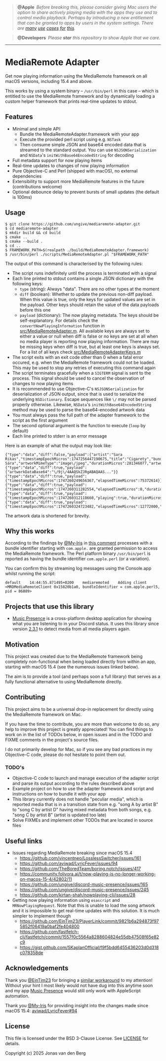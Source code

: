 > **@Apple**&ensp;*Before breaking this,
> please consider giving Mac users the option
> to share actively playing media with the apps they use
> and to control media playback.
> Perhaps by introducing a new entitlement
> that can be granted to apps by users in the system settings.
> There are
> [many](https://musicpresence.app)
> [use](https://folivora.ai)
> [cases](https://lyricfever.com)
> [for](https://theboring.name)
> [this](https://github.com/kirtan-shah/nowplaying-cli).*

> **@Developers**&ensp;*Please **star**
> this repository to show Apple that we care.*

---

<!-- ![](https://img.shields.io/badge/macOS-26-blue?labelColor=444) -->

# MediaRemote Adapter

Get now playing information using the MediaRemote framework
on all macOS versions, including 15.4 and above.

This works by using a system binary &ndash; `/usr/bin/perl` in this case &ndash;
which is entitled to use the MediaRemote framework
and by dynamically loading a custom helper framework
that prints real-time updates to stdout.

## Features

- Minimal and simple API:
  - Bundle the MediaRemoteAdapter.framework with your app
  - Execute the provided perl script using e.g. `NSTask`
  - Then consume simple JSON and base64 encoded data
    that is streamed to the standard output.
    You can use `NSJSONSerialization` and `NSData`'s
    `initWithBase64EncodedString` for decoding
- Full metadata support for now playing items
- Real-time updates to changes of now playing information
- Pure Objective-C and Perl (shipped with macOS), no external dependencies
- Extensibility to support more MediaRemote features in the future
  (contributions welcome)
- Optional debounce delay to prevent bursts of small updates
  (the default is 100ms)

## Usage

```
$ git clone https://github.com/ungive/mediaremote-adapter.git
$ cd mediaremote-adapter
$ mkdir build && cd build
$ cmake ..
$ cmake --build .
$ cd ..
$ FRAMEWORK_PATH=$(realpath ./build/MediaRemoteAdapter.framework)
$ /usr/bin/perl ./scripts/MediaRemoteAdapter.pl "$FRAMEWORK_PATH"
```

The output of this command is characterised by the following rules:

- The script runs indefinitely until the process is terminated with a signal
- Each line printed to stdout contains a single JSON dictionary with the following keys:
    - `type` (string): Always "data". There are no other types at the moment
    - `diff` (boolean): Whether to update the previous non-diff payload. When this value is true, only the keys for updated values are set in the payload. Other keys should retain the value of the data payloads before this one
    - `payload` (dictionary): The now playing metadata. The keys should be self-explanatory. For details check the `convertNowPlayingInformation` function in [src/MediaRemoteAdapter.m](./src/MediaRemoteAdapter.m). All available keys are always set to either a value or null when diff is false or no keys are set at all when no media player is reporting now playing information. There are may be missing keys when diff is true, but at least one keys is always set. For a list of all keys check [src/MediaRemoteAdapterKeys.m](./src/MediaRemoteAdapterKeys.m)
- The script exits with an exit code other than 0 when a fatal error occured, e.g. when the MediaRemote framework could not be loaded. This may be used to stop any retries of executing this command again
- The script terminates gracefully when a `SIGTERM` signal is sent to the process. This signal should be used to cancel the observation of changes to now playing items
- It is recommended to use Objective-C's `NSJSONSerialization` for deserialization of JSON output, since that is used to serialize the underlying `NSDictionary`. Escape sequences like `\/` may not be parsed properly otherwise. Likewise, `NSData`'s `initWithBase64EncodedString` method may be used to parse the base64-encoded artwork data
- You must always pass the full path of the adapter framework to the script as the first argument
- The second optional argument is the function to execute (`loop` by default)
- Each line printed to stderr is an error message

Here is an example of what the output may look like:

```
{"type":"data","diff":false,"payload":{"artist":"Sara Rikas","timestampEpochMicros":1747256447190675,"title":"Cigarety","bundleIdentifier":"com.tidal.desktop","elapsedTimeMicros":0,"playing":false,"album":"Ja, Sára","artworkMimeType":"image\/jpeg","durationMicros":281346077,"artworkDataBase64":null}}
{"type":"data","diff":true,"payload":{"artworkDataBase64":"\/9j\/4AAQSkZJRgABAQAAS..."}}
{"type":"data","diff":true,"payload":{"timestampEpochMicros":1747260249656367,"elapsedTimeMicros":75372614}}
{"type":"data","diff":true,"payload":{"timestampEpochMicros":1747260311282554,"elapsedTimeMicros":0,"durationMicros":281000000}}
{"type":"data","diff":true,"payload":{"timestampEpochMicros":1747260312118660,"playing":true,"durationMicros":281346077}}
{"type":"data","diff":true,"payload":{"timestampEpochMicros":1747260324723482,"elapsedTimeMicros":12772000,"playing":false}}
```

The artwork data is shortened for brevity.

## Why this works

According to the findings by [@My-Iris](https://github.com/Mx-Iris) in
[this comment](https://github.com/aviwad/LyricFever/issues/94#issuecomment-2746155419)
processes with a bundle identifier starting with `com.apple.`
are granted permission to access the MediaRemote framework.
The Perl platform binary `/usr/bin/perl`
is reported as having the bundle identifier `com.apple.perl` (or a variation).

You can confirm this by streaming log messages using the Console.app
whilst running the script:

`default	14:44:55.871495+0200	mediaremoted	Adding client <MRDMediaRemoteClient 0x15820b1a0, bundleIdentifier = com.apple.perl5, pid = 86889>`

## Projects that use this library

- [Music Presence](https://musicpresence.app) is a cross-platform desktop application
  for showing what you are listening to in your Discord status.
  It uses this library since version [2.3.1](https://github.com/ungive/discord-music-presence/releases/tag/v2.3.1)
  to detect media from all media players again.

## Motivation

This project was created due to the MediaRemote framework
being completely non-functional when being loaded directly from within an app,
starting with macOS 15.4 (see the numerous issues linked below).

The aim is to provide a tool (and perhaps soon a full library)
that serves as a fully functional alternative to using MediaRemote directly.

## Contributing

This project aims to be a universal drop-in replacement
for directly using the MediaRemote framework on Mac.

If you have the time to contribute, you are more than welcome to do so,
any help to improve this project is greatly appreciated!
You can find things to work on in the list of TODOs below,
in open issues and in the TODO and FIXME comments
in the project's source files.

I do not primarily develop for Mac,
so if you see any bad practices in my Objective-C code,
please do not hesitate to point them out.

### TODO's

- Objective-C code to launch and manage execution of the adapter script
  and parse its output according to the rules described above
- Example project on how to use the adapter framework and script
  and instructions on how to bundle it with your app
- This library currently does not handle "peculiar media",
  which is reported media that is in a transition state
  from e.g. "song A by artist B" to "song C by artist D"
  having mixed metadata from both songs, e.g. "song C by artist B"
  (artist is updated too late)
- Solve FIXMEs and implement other TODOs that are located in source files

## Useful links

- Issues regarding MediaRemote breaking since macOS 15.4
  - https://github.com/vincentneo/LosslessSwitcher/issues/161
  - https://github.com/aviwad/LyricFever/issues/94
  - https://github.com/TheBoredTeam/boring.notch/issues/417
  - https://community.folivora.ai/t/now-playing-is-no-longer-working-on-macos-15-4/42802/11
  - https://github.com/ungive/discord-music-presence/issues/165
  - https://github.com/ungive/discord-music-presence/issues/245
  - https://github.com/kirtan-shah/nowplaying-cli/issues/28
- Getting now playing information using `osascript` and `MRNowPlayingRequest`.
  Note that this is unable to load the song artwork
  and it is impossible to get real-time updates with this solution.
  It is much simpler to implement though
  - https://github.com/EinTim23/PlayerLink/commit/9821b6a294873f975852f06419a0baf2fe404800
  - https://github.com/fastfetch-cli/fastfetch/commit/1557f0c5564a8288604824e55db47508f65e82c9
  - https://gist.github.com/SKaplanOfficial/f9f5bdd6455436203d0d318c078358de

## Acknowledgements

Thank you [@EinTim23](https://github.com/EinTim23) for bringing
a [similar workaround](https://github.com/EinTim23/PlayerLink/commit/9821b6a294873f975852f06419a0baf2fe404800) to my attention!
Without your hint I most likely would not have dug into this anytime soon
and my app [Music Presence](https://musicpresence.app)
would still only work with AppleScript automation.

Thank you [@My-Iris](https://github.com/Mx-Iris)
for providing insight into the changes made since macOS 15.4:
[aviwad/LyricFever#94](https://github.com/aviwad/LyricFever/issues/94#issuecomment-2746155419)

## License

This file is licensed under the BSD 3-Clause License.
See [LICENSE](./LICENSE) for details.

Copyright (c) 2025 Jonas van den Berg
